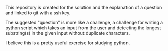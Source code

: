 This repository is created for the solution and the explanation of a question and linked to git with a ssh key.

The suggested "question" is more like a challenge, a challenge for writing a python script which takes an input from the user and detecting the longest substring(s) in 
the given input without duplicate characters.

I believe this is a pretty useful exercise for studying python.